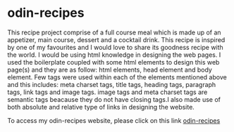 # odin-recipes
This recipe project comprise of a full course meal which is made up of an appetizer, main course, dessert and a cocktail drink. This recipe is inspired by one of my favourites and I would love to share its goodness recipe with the world.
I would be using html knowledge in designing the web pages. I used the boilerplate coupled with some html elements to design this web page(s) and they are as follow: html elements, head element and body element. Few tags were used within each of the elements mentioned above and this includes: meta charset tags, title tags, heading tags, paragraph tags, link tags and image tags. image tags and meta charset tags are semantic tags beacause they do not have closing tags.I also made use of both absolute and relative type of links in designing the website.
<p>To access my odin-recipes website, please click on this link <a href="https://iswanna.github.io/odin-recipes/">odin-recipes</a></p>
